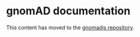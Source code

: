 # gnomAD documentation

This content has moved to the [gnomadjs repository](https://github.com/macarthur-lab/gnomadjs/tree/master/projects/gnomad/src/client/help).
